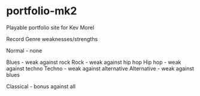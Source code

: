 # portfolio-mk2
Playable portfolio site for Kev Morel

Record Genre weaknesses/strengths

Normal - none

Blues - weak against rock
Rock - weak against hip hop
Hip hop - weak against techno
Techno - weak against alternative
Alternative - weak against blues

Classical - bonus against all